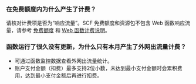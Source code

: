 ### 在免费额度内为什么产生了计费？

请核对计费项是否为“响应流量”。SCF 免费额度和资源包不包含 Web 函数响应流量，请参考 [免费额度](https://cloud.tencent.com/document/product/583/12282) 和 [Web 函数计费说明](https://cloud.tencent.com/document/product/583/66237)。

### 函数运行了很久没有更新，为什么只有本月产生了外网出流量计费？

- 可通过函数监控数据查看外网出流量统计。
- 账户支付金额（扣费）最多支持2位小数，未达到最小支付金额时会累积费用，达到最小支付金额后再进行扣费。












